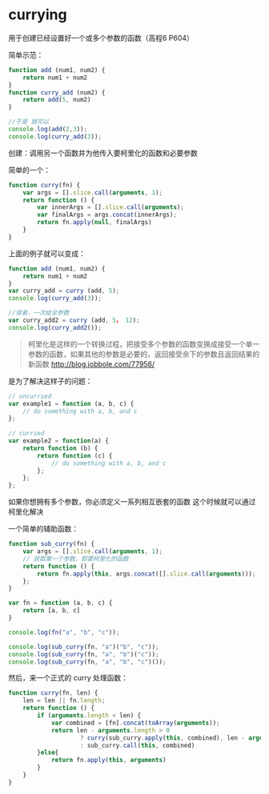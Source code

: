 # currying

用于创建已经设置好一个或多个参数的函数（高程6 P604）

简单示范：
```javascript
function add (num1, num2) {
    return num1 + num2
}
function curry_add (num2) {
    return add(5, num2)
}

//于是 就可以
console.log(add(2,3));
console.log(curry_add(3));
```

创建：调用另一个函数并为他传入要柯里化的函数和必要参数

简单的一个：
```javascript
function curry(fn) {
    var args = [].slice.call(arguments, 1);
    return function () {
        var innerArgs = [].slice.call(arguments);
        var finalArgs = args.concat(innerArgs);
        return fn.apply(null, finalArgs)
    }
}
```
上面的例子就可以变成：
```javascript
function add (num1, num2) {
    return num1 + num2
}
var curry_add = curry (add, 5);
console.log(curry_add(3));

//或者，一次给全参数 
var curry_add2 = curry (add, 5， 12);
console.log(curry_add2());
```


> 柯里化是这样的一个转换过程，把接受多个参数的函数变换成接受一个单一参数的函数，如果其他的参数是必要的，返回接受余下的参数且返回结果的新函数
> http://blog.jobbole.com/77956/

是为了解决这样子的问题：
```javascript
// uncurried
var example1 = function (a, b, c) {
    // do something with a, b, and c
};
 
// curried
var example2 = function(a) {
    return function (b) {
        return function (c) {
            // do something with a, b, and c
        };
    };
};
```
如果你想拥有多个参数，你必须定义一系列相互嵌套的函数
这个时候就可以通过柯里化解决

一个简单的辅助函数：
```javascript
function sub_curry(fn) {
    var args = [].slice.call(arguments, 1);
    // 获取第一个参数，即要柯里化的函数 
    return function () {
        return fn.apply(this, args.concat([].slice.call(arguments)));
    };
}

var fn = function (a, b, c) {
    return [a, b, c]
}

console.log(fn("a", "b", "c"));

console.log(sub_curry(fn, "a")("b", "c"));
console.log(sub_curry(fn, "a", "b")("c"));
console.log(sub_curry(fn, "a", "b", "c")());
```

然后，来一个正式的 curry 处理函数：
```javascript
function curry(fn, len) {
    len = len || fn.length;
    return function () {
        if (arguments.length < len) {
            var combined = [fn].concat(toArray(arguments));
            return len - arguments.length > 0
                    ? curry(sub_curry.apply(this, combined), len - arguments.length)
                    : sub_curry.call(this, combined)
        }else{
            return fn.apply(this, arguments)
        }
    }
}
```
